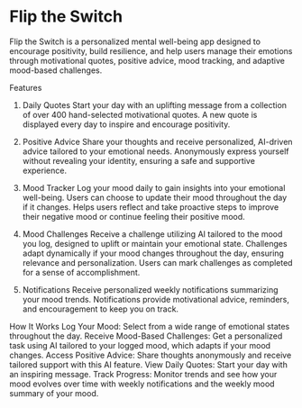 # Flip the Switch

Flip the Switch is a personalized mental well-being app designed to encourage positivity, build resilience, and help users manage their emotions through motivational quotes, positive advice, mood tracking, and adaptive mood-based challenges.

Features
1. Daily Quotes
Start your day with an uplifting message from a collection of over 400 hand-selected motivational quotes.
A new quote is displayed every day to inspire and encourage positivity.

2. Positive Advice
Share your thoughts and receive personalized, AI-driven advice tailored to your emotional needs.
Anonymously express yourself without revealing your identity, ensuring a safe and supportive experience.

3. Mood Tracker
Log your mood daily to gain insights into your emotional well-being.
Users can choose to update their mood throughout the day if it changes.
Helps users reflect and take proactive steps to improve their negative mood or continue feeling their positive mood.

4. Mood Challenges
Receive a challenge utilizing AI tailored to the mood you log, designed to uplift or maintain your emotional state.
Challenges adapt dynamically if your mood changes throughout the day, ensuring relevance and personalization.
Users can mark challenges as completed for a sense of accomplishment.

5. Notifications
Receive personalized weekly notifications summarizing your mood trends.
Notifications provide motivational advice, reminders, and encouragement to keep you on track.

How It Works
Log Your Mood: Select from a wide range of emotional states throughout the day.
Receive Mood-Based Challenges: Get a personalized task using AI tailored to your logged mood, which adapts if your mood changes.
Access Positive Advice: Share thoughts anonymously and receive tailored support with this AI feature.
View Daily Quotes: Start your day with an inspiring message.
Track Progress: Monitor trends and see how your mood evolves over time with weekly notifications and the weekly mood summary of your mood.
